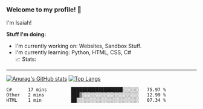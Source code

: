 
### Welcome to my profile! 👋
I'm Isaiah! 

**Stuff I'm doing:**

 - I'm currently working on: Websites, Sandbox Stuff. 
  - I'm currently learning: Python, HTML, CSS, C# <br/>
📈 Stats:
-----




[![Anurag's GitHub stats](https://github-readme-stats.vercel.app/api?username=accurateisaiah)](https://github.com/anuraghazra/github-readme-stats) 
[![Top Langs](https://github-readme-stats.vercel.app/api/top-langs/?username=accurateisaiah)](https://github.com/anuraghazra/github-readme-stats)
<!--START_SECTION:waka-->
```text
C#      17 mins         ███████████████████░░░░░░   75.97 % 
Other   2 mins          ███▒░░░░░░░░░░░░░░░░░░░░░   12.99 % 
HTML    1 min           ██░░░░░░░░░░░░░░░░░░░░░░░   07.34 % 
```
<!--END_SECTION:waka-->



